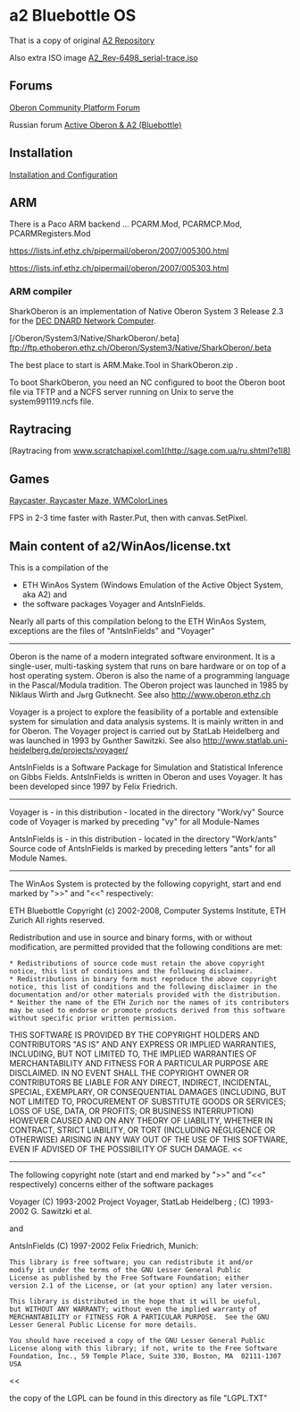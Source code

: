 # a2 Bluebottle OS

That is a copy of original [A2 Repository](https://trac.inf.ethz.ch/trac/lecturers/a2)

Also extra ISO image [A2_Rev-6498_serial-trace.iso](http://sourceforge.net/projects/a2oberon/files/)

## Forums

[Oberon Community Platform Forum](http://www.ocp.inf.ethz.ch/forum/index.php/board,4.0.html)

Russian forum [Active Oberon & A2 (Bluebottle)](http://forum.oberoncore.ru/viewforum.php?f=22)

## Installation

[Installation and Configuration](http://sage.com.ua/ru.shtml?e1l0)

## ARM

There is a Paco ARM backend ... PCARM.Mod, PCARMCP.Mod, PCARMRegisters.Mod

https://lists.inf.ethz.ch/pipermail/oberon/2007/005300.html

https://lists.inf.ethz.ch/pipermail/oberon/2007/005303.html

### ARM compiler 

SharkOberon is an implementation of Native Oberon System 3 Release 2.3
for the [DEC DNARD Network Computer](http://www.firmworks.com/www/dnard.htm).

[/Oberon/System3/Native/SharkOberon/.beta] ftp://ftp.ethoberon.ethz.ch/Oberon/System3/Native/SharkOberon/.beta

The best place to start is ARM.Make.Tool in SharkOberon.zip .

To boot SharkOberon, you need an NC configured to boot the Oberon boot file
via TFTP and a NCFS server running on Unix to serve the system991119.ncfs file.

## Raytracing
[Raytracing from www.scratchapixel.com](http://sage.com.ua/ru.shtml?e1l8)

## Games

[Raycaster, Raycaster Maze, WMColorLines](http://sage.com.ua/ru.shtml?e1l9)

FPS in 2-3 time faster with Raster.Put, then with canvas.SetPixel.

## Main content of a2/WinAos/license.txt

This is a compilation of the 
- ETH WinAos System (Windows Emulation of the Active Object System, aka A2)
and 
- the software packages Voyager and AntsInFields. 


Nearly all parts of this compilation belong to the ETH WinAos System, exceptions are the files of "AntsInFields" and "Voyager"

----

Oberon is the name of a modern integrated software environment. It is a single-user, 
multi-tasking system that runs on bare hardware or on top of a host operating system. 
Oberon is also the name of a programming language in the Pascal/Modula tradition. 
The Oberon project was launched in 1985 by Niklaus Wirth and Jьrg Gutknecht. 
See also http://www.oberon.ethz.ch

Voyager is a project to explore the feasibility of a portable and extensible system 
for simulation and data analysis systems. It is mainly written in and for Oberon. 
The Voyager project is carried out by StatLab Heidelberg and was launched 
in 1993 by Gьnther Sawitzki. 
See also http://www.statlab.uni-heidelberg.de/projects/voyager/

AntsInFields is a Software Package for Simulation and Statistical Inference on Gibbs Fields.
AntsInFields is written in Oberon and uses Voyager. It has been developed since 1997
by Felix Friedrich. 

----

Voyager is - in this distribution - located in the directory "Work/vy"
Source code of Voyager is marked by preceding "vy" for all Module-Names

AntsInFields is - in this distribution - located in the directory "Work/ants"
Source code of AntsInFields is marked by preceding letters "ants" for all Module Names.

----

The WinAos System is protected by the following copyright, start and end marked by ">>" and "<<" respectively:

>>
 ETH Bluebottle
Copyright (c) 2002-2008, Computer Systems Institute, ETH Zurich
All rights reserved.

Redistribution and use in source and binary forms, with or without modification, are permitted provided that the following conditions are met: 

    * Redistributions of source code must retain the above copyright notice, this list of conditions and the following disclaimer. 
    * Redistributions in binary form must reproduce the above copyright notice, this list of conditions and the following disclaimer in the documentation and/or other materials provided with the distribution. 
    * Neither the name of the ETH Zurich nor the names of its contributors may be used to endorse or promote products derived from this software without specific prior written permission. 

THIS SOFTWARE IS PROVIDED BY THE COPYRIGHT HOLDERS AND CONTRIBUTORS "AS IS" AND ANY EXPRESS OR IMPLIED WARRANTIES, INCLUDING, BUT NOT LIMITED TO, THE IMPLIED WARRANTIES OF MERCHANTABILITY AND FITNESS FOR A PARTICULAR PURPOSE ARE DISCLAIMED. IN NO EVENT SHALL THE COPYRIGHT OWNER OR CONTRIBUTORS BE LIABLE FOR ANY DIRECT, INDIRECT, INCIDENTAL, SPECIAL, EXEMPLARY, OR CONSEQUENTIAL DAMAGES (INCLUDING, BUT NOT LIMITED TO, PROCUREMENT OF SUBSTITUTE GOODS OR SERVICES; LOSS OF USE, DATA, OR PROFITS; OR BUSINESS INTERRUPTION) HOWEVER CAUSED AND ON ANY THEORY OF LIABILITY, WHETHER IN CONTRACT, STRICT LIABILITY, OR TORT (INCLUDING NEGLIGENCE OR OTHERWISE) ARISING IN ANY WAY OUT OF THE USE OF THIS SOFTWARE, EVEN IF ADVISED OF THE POSSIBILITY OF SUCH DAMAGE.
<<


----


The following copyright note (start and end marked by ">>" and "<<" respectively) 
concerns either of the software packages   

Voyager 
(C) 1993-2002 Project Voyager, StatLab Heidelberg ; (C) 1993-2002 G. Sawitzki et al.


and 

AntsInFields 
(C) 1997-2002 Felix Friedrich, Munich:

>>
  
    This library is free software; you can redistribute it and/or
    modify it under the terms of the GNU Lesser General Public
    License as published by the Free Software Foundation; either
    version 2.1 of the License, or (at your option) any later version.

    This library is distributed in the hope that it will be useful,
    but WITHOUT ANY WARRANTY; without even the implied warranty of
    MERCHANTABILITY or FITNESS FOR A PARTICULAR PURPOSE.  See the GNU
    Lesser General Public License for more details.

    You should have received a copy of the GNU Lesser General Public
    License along with this library; if not, write to the Free Software
    Foundation, Inc., 59 Temple Place, Suite 330, Boston, MA  02111-1307  USA

<<

the copy of the LGPL can be found in this directory as file "LGPL.TXT"


